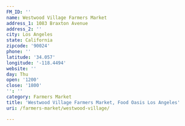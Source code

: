 ```yaml
---
FM_ID: ''
name: Westwood Village Farmers Market
address_1: 1083 Braxton Avenue
address_2: ''
city: Los Angeles
state: California
zipcode: '90024'
phone: ''
latitude: '34.057'
longitude: '-118.4494'
website: ''
day: Thu
open: '1200'
close: '1800'
'': ''
category: Farmers Market
title: 'Westwood Village Farmers Market, Food Oasis Los Angeles'
uri: /farmers-market/westwood-village/

---
```


